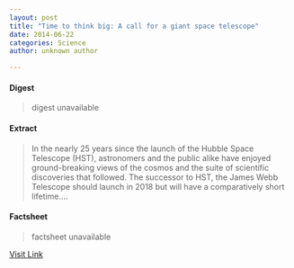 ```yaml
---
layout: post
title: "Time to think big: A call for a giant space telescope"
date: 2014-06-22
categories: Science
author: unknown author

---
```



#### Digest
>digest unavailable

#### Extract
>In the nearly 25 years since the launch of the Hubble Space Telescope (HST), astronomers and the public alike have enjoyed ground-breaking views of the cosmos and the suite of scientific discoveries that followed. The successor to HST, the James Webb Telescope should launch in 2018 but will have a comparatively short lifetime....

#### Factsheet
>factsheet unavailable

[Visit Link](http://feeds.sciencedaily.com/~r/sciencedaily/~3/qWSBWQ0pfPs/140622102207.htm)



